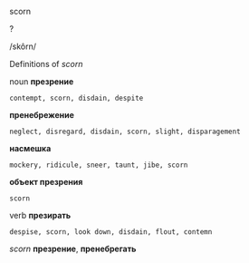 scorn

?

/skôrn/

Definitions of _scorn_

noun
**презрение**

    contempt, scorn, disdain, despite
**пренебрежение**

    neglect, disregard, disdain, scorn, slight, disparagement
**насмешка**

    mockery, ridicule, sneer, taunt, jibe, scorn
**объект презрения**

    scorn

verb
**презирать**

    despise, scorn, look down, disdain, flout, contemn

_scorn_
**презрение**, **пренебрегать**